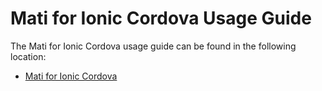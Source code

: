 # Mati for Ionic Cordova Usage Guide

The Mati for Ionic Cordova usage guide can be found in the following location:

* [Mati for Ionic Cordova](docs/mati-ionic-cordova.md)
